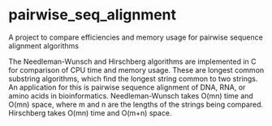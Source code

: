 # pairwise_seq_alignment
A project to compare efficiencies and memory usage for pairwise sequence alignment algorithms

The Needleman-Wunsch and Hirschberg algorithms are implemented in C for comparison of CPU time and memory usage.
These are longest common substring algorithms, which find the longest string common to two strings.
An application for this is pairwise sequence alignment of DNA, RNA, or amino acids in bioinformatics.
Needleman-Wunsch takes O(mn) time and O(mn) space, where m and n are the lengths of the strings being compared.
Hirschberg takes O(mn) time and O(m+n) space.
